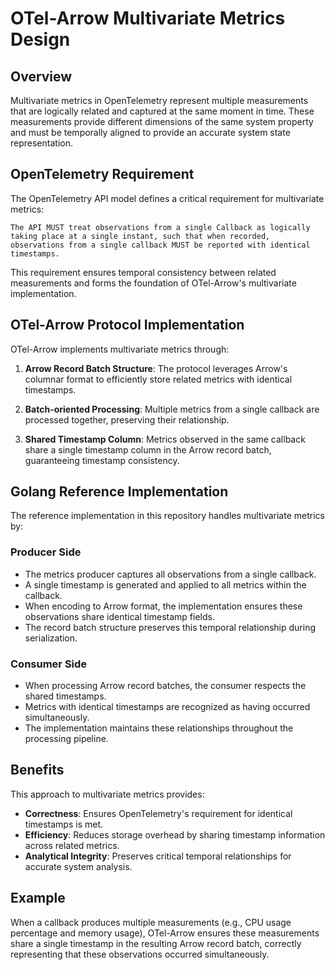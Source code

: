 # OTel-Arrow Multivariate Metrics Design

## Overview

Multivariate metrics in OpenTelemetry represent multiple measurements that are logically related and captured at the same moment in time. These measurements provide different dimensions of the same system property and must be temporally aligned to provide an accurate system state representation.

## OpenTelemetry Requirement

The OpenTelemetry API model defines a critical requirement for multivariate metrics:

```
The API MUST treat observations from a single Callback as logically
taking place at a single instant, such that when recorded,
observations from a single callback MUST be reported with identical
timestamps.
```

This requirement ensures temporal consistency between related measurements and forms the foundation of OTel-Arrow's multivariate implementation.

## OTel-Arrow Protocol Implementation

OTel-Arrow implements multivariate metrics through:

1. **Arrow Record Batch Structure**: The protocol leverages Arrow's columnar format to efficiently store related metrics with identical timestamps.

2. **Batch-oriented Processing**: Multiple metrics from a single callback are processed together, preserving their relationship.

3. **Shared Timestamp Column**: Metrics observed in the same callback share a single timestamp column in the Arrow record batch, guaranteeing timestamp consistency.

## Golang Reference Implementation

The reference implementation in this repository handles multivariate metrics by:

### Producer Side

- The metrics producer captures all observations from a single callback.
- A single timestamp is generated and applied to all metrics within the callback.
- When encoding to Arrow format, the implementation ensures these observations share identical timestamp fields.
- The record batch structure preserves this temporal relationship during serialization.

### Consumer Side

- When processing Arrow record batches, the consumer respects the shared timestamps.
- Metrics with identical timestamps are recognized as having occurred simultaneously.
- The implementation maintains these relationships throughout the processing pipeline.

## Benefits

This approach to multivariate metrics provides:

- **Correctness**: Ensures OpenTelemetry's requirement for identical timestamps is met.
- **Efficiency**: Reduces storage overhead by sharing timestamp information across related metrics.
- **Analytical Integrity**: Preserves critical temporal relationships for accurate system analysis.

## Example

When a callback produces multiple measurements (e.g., CPU usage percentage and memory usage), OTel-Arrow ensures these measurements share a single timestamp in the resulting Arrow record batch, correctly representing that these observations occurred simultaneously.
